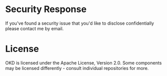 # Security Response
If you've found a security issue that you'd like to disclose confidentially please contact me by email.

# License
OKD is licensed under the Apache License, Version 2.0. Some components may be licensed
differently - consult individual repositories for more.
